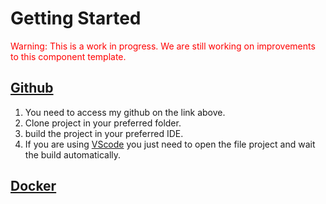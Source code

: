 # Getting Started

<span style="color:red;">Warning: This is a work in progress.
We are still working on improvements to this component template.</span>

##  [Github](https://github.com/mateuscesarglima/asCan-challenge-spring)
1. You need to access my github on the link above.
2. Clone project in your preferred folder.
3. build the project in your preferred IDE.
4. If you are using [VScode](https://code.visualstudio.com/download) you just need to open the file project and wait the build automatically.

## [Docker](https://docs.docker.com/desktop/install/windows-install/)



